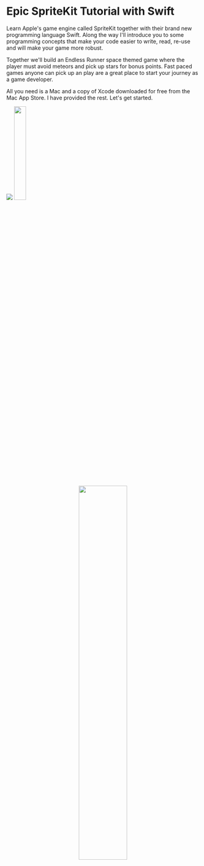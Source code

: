 # Epic SpriteKit Tutorial with Swift

Learn Apple's game engine called SpriteKit together with their brand new programming language Swift. Along the way I'll introduce you to some programming concepts that make your code easier to write, read, re-use and will make your game more robust. 

Together we'll build an Endless Runner space themed game where the player must avoid meteors and pick up stars for bonus points. Fast paced games anyone can pick up an play are a great place to start your journey as a game developer. 

All you need is a Mac and a copy of Xcode downloaded for free from the Mac App Store. I have provided the rest. Let's get started.

<p>
 <a href="https://geo.itunes.apple.com/us/book/epic-spritekit-tutorial-swift/id1080204614?mt=11" target="_blank"><img src="http://linkmaker.itunes.apple.com/images/badges/en-us/badge_ibooks-lrg.svg"/></a>
 <a href="http://www.amazon.com/gp/product/B01BB2U0PA?*Version*=1&*entries*=0" target="_blank""><img src="http://i.imgur.com/hXIeBLd.jpg?1" width="25%"/></a>
</p>

<p align="center">
  <img src="http://i.imgur.com/ceaoSlG.png" width="50%">
</p>
